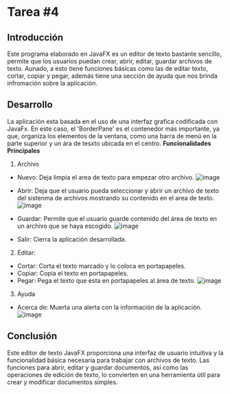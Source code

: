 # Tarea #4 

## Introducción
Este programa elaborado en JavaFX es un editor de texto bastante sencillo, permite que los usuarios puedan crear, abrir, editar, guardar archivos de texto. Aunado, a esto tiene funciones básicas como las de editar texto, cortar, copiar y pegar, además tiene una sección de ayuda que nos brinda infromación sobre la aplicación.

## Desarrollo
La aplicación esta basada en el uso de una interfaz grafica codificada con JavaFx. En este caso, el 'BorderPane' es el contenedor más importante, ya que, organiza los elementos de la ventana, como una barra de menú en la parte superior y un ára de tesxto ubicada en el centro.
**Funcionalidades Principales**
1. Archivo
- Nuevo: Deja limpia el area de texto para empezar otro archivo.
![image](https://github.com/Yadira-Quinde/Tareas4-Programacion/assets/168947646/da4d7e72-1873-4558-8998-2d24a1898166)
 
- Abrir: Deja que el usuario pueda seleccionar y abrir un archivo de texto del sistenma de archivos mostrando su contenido en el area de texto.
![image](https://github.com/Yadira-Quinde/Tareas4-Programacion/assets/168947646/494b1e97-9433-4ad1-8df2-1e65be4a44e5)

- Guardar: Permite que el usuario guarde contenido del área de texto en un archivo que se haya escogido.
![image](https://github.com/Yadira-Quinde/Tareas4-Programacion/assets/168947646/b130b27f-a222-41f2-959b-53c29297928c)

- Salir: Cierra la aplicación desarrollada.
2. Editar:
  - Cortar: Corta el texto marcado y lo coloca en portapapeles.
  - Copiar: Copia el texto en portapapeles.
  - Pegar: Pega el texto que esta en portapapeles al área de texto.
![image](https://github.com/Yadira-Quinde/Tareas4-Programacion/assets/168947646/0ece5e01-4ecb-4811-a188-e2ca84cbaa98)

3. Ayuda
- Acerca de: Muerta una alerta con la información de la aplicación.
![image](https://github.com/Yadira-Quinde/Tareas4-Programacion/assets/168947646/51006ec8-936b-47ef-9e15-6db05a30f614)

## Conclusión
Este editor de texto JavaFX proporciona una interfaz de usuario intuitiva y la funcionalidad básica necesaria para trabajar con archivos de texto. Las funciones para abrir, editar y guardar documentos, así como las operaciones de edición de texto, lo convierten en una herramienta útil para crear y modificar documentos simples.

